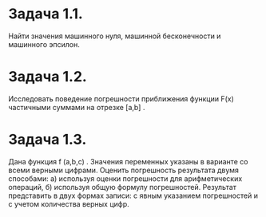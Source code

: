 # Задача 1.1. 
Найти значения машинного нуля, машинной бесконечности и машинного эпсилон.
# Задача 1.2. 
Исследовать поведение погрешности приближения функции F(x) частичными суммами
на отрезке [a,b] .
# Задача 1.3. 
Дана функция f (a,b,c) . Значения переменных указаны в варианте со всеми верными
цифрами. Оценить погрешность результата двумя способами: а) используя оценки погрешности для
арифметических операций, б) используя общую формулу погрешностей. Результат представить в
двух формах записи: с явным указанием погрешностей и с учетом количества верных цифр.
